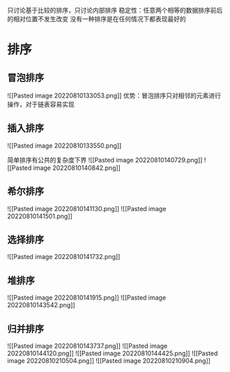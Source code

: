 只讨论基于比较的排序，只讨论内部排序
稳定性：任意两个相等的数据排序前后的相对位置不发生改变
没有一种排序是在任何情况下都表现最好的

# 排序
## 冒泡排序
![[Pasted image 20220810133053.png]]
优势：冒泡排序只对相邻的元素进行操作，对于链表容易实现

## 插入排序
![[Pasted image 20220810133550.png]]

简单排序有公共的复杂度下界
![[Pasted image 20220810140729.png]]
![[Pasted image 20220810140842.png]]

## 希尔排序
![[Pasted image 20220810141130.png]]
![[Pasted image 20220810141501.png]] 

## 选择排序
![[Pasted image 20220810141732.png]]

## 堆排序
![[Pasted image 20220810141915.png]]
![[Pasted image 20220810143542.png]]

## 归并排序
![[Pasted image 20220810143737.png]]
![[Pasted image 20220810144120.png]]
![[Pasted image 20220810144425.png]] 
![[Pasted image 20220810210504.png]]
![[Pasted image 20220810210904.png]]
